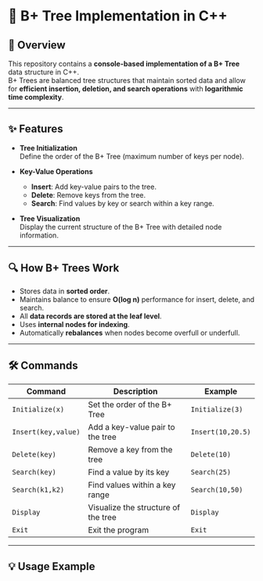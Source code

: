# 🌳 B+ Tree Implementation in C++

## 📌 Overview
This repository contains a **console-based implementation of a B+ Tree** data structure in C++.  
B+ Trees are balanced tree structures that maintain sorted data and allow for **efficient insertion, deletion, and search operations** with **logarithmic time complexity**.

---

## ✨ Features

- **Tree Initialization**  
  Define the order of the B+ Tree (maximum number of keys per node).

- **Key-Value Operations**
  - **Insert**: Add key-value pairs to the tree.
  - **Delete**: Remove keys from the tree.
  - **Search**: Find values by key or search within a key range.

- **Tree Visualization**  
  Display the current structure of the B+ Tree with detailed node information.

---

## 🔍 How B+ Trees Work

- Stores data in **sorted order**.
- Maintains balance to ensure **O(log n)** performance for insert, delete, and search.
- All **data records are stored at the leaf level**.
- Uses **internal nodes for indexing**.
- Automatically **rebalances** when nodes become overfull or underfull.

---

## 🛠️ Commands

| Command             | Description                                 | Example               |
|---------------------|---------------------------------------------|-----------------------|
| `Initialize(x)`     | Set the order of the B+ Tree                | `Initialize(3)`       |
| `Insert(key,value)` | Add a key-value pair to the tree            | `Insert(10,20.5)`     |
| `Delete(key)`       | Remove a key from the tree                  | `Delete(10)`          |
| `Search(key)`       | Find a value by its key                     | `Search(25)`          |
| `Search(k1,k2)`     | Find values within a key range              | `Search(10,50)`       |
| `Display`           | Visualize the structure of the tree         | `Display`             |
| `Exit`              | Exit the program                            | `Exit`                |

---

## 💡 Usage Example

